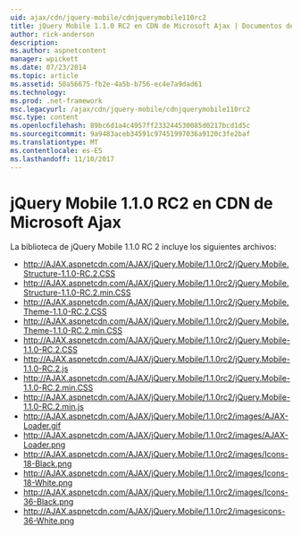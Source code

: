 ```yaml
---
uid: ajax/cdn/jquery-mobile/cdnjquerymobile110rc2
title: jQuery Mobile 1.1.0 RC2 en CDN de Microsoft Ajax | Documentos de Microsoft
author: rick-anderson
description: 
ms.author: aspnetcontent
manager: wpickett
ms.date: 07/23/2014
ms.topic: article
ms.assetid: 50a56675-fb2e-4a5b-b756-ec4e7a9dad61
ms.technology: 
ms.prod: .net-framework
msc.legacyurl: /ajax/cdn/jquery-mobile/cdnjquerymobile110rc2
msc.type: content
ms.openlocfilehash: 89bc6d1a4c4957ff233244530085d0217bcd1d5c
ms.sourcegitcommit: 9a9483aceb34591c97451997036a9120c3fe2baf
ms.translationtype: MT
ms.contentlocale: es-ES
ms.lasthandoff: 11/10/2017
---
```

<a name="jquery-mobile-110-rc2-on-the-microsoft-ajax-cdn"></a>jQuery Mobile 1.1.0 RC2 en CDN de Microsoft Ajax
====================
La biblioteca de jQuery Mobile 1.1.0 RC 2 incluye los siguientes archivos:

- http://AJAX.aspnetcdn.com/AJAX/jQuery.Mobile/1.1.0rc2/jQuery.Mobile.Structure-1.1.0-RC.2.CSS
- http://AJAX.aspnetcdn.com/AJAX/jQuery.Mobile/1.1.0rc2/jQuery.Mobile.Structure-1.1.0-RC.2.min.CSS
- http://AJAX.aspnetcdn.com/AJAX/jQuery.Mobile/1.1.0rc2/jQuery.Mobile.Theme-1.1.0-RC.2.CSS
- http://AJAX.aspnetcdn.com/AJAX/jQuery.Mobile/1.1.0rc2/jQuery.Mobile.Theme-1.1.0-RC.2.min.CSS
- http://AJAX.aspnetcdn.com/AJAX/jQuery.Mobile/1.1.0rc2/jQuery.Mobile-1.1.0-RC.2.CSS
- http://AJAX.aspnetcdn.com/AJAX/jQuery.Mobile/1.1.0rc2/jQuery.Mobile-1.1.0-RC.2.js
- http://AJAX.aspnetcdn.com/AJAX/jQuery.Mobile/1.1.0rc2/jQuery.Mobile-1.1.0-RC.2.min.CSS
- http://AJAX.aspnetcdn.com/AJAX/jQuery.Mobile/1.1.0rc2/jQuery.Mobile-1.1.0-RC.2.min.js
- http://AJAX.aspnetcdn.com/AJAX/jQuery.Mobile/1.1.0rc2/images/AJAX-Loader.gif
- http://AJAX.aspnetcdn.com/AJAX/jQuery.Mobile/1.1.0rc2/images/AJAX-Loader.png
- http://AJAX.aspnetcdn.com/AJAX/jQuery.Mobile/1.1.0rc2/images/Icons-18-Black.png
- http://AJAX.aspnetcdn.com/AJAX/jQuery.Mobile/1.1.0rc2/images/Icons-18-White.png
- http://AJAX.aspnetcdn.com/AJAX/jQuery.Mobile/1.1.0rc2/images/Icons-36-Black.png
- http://AJAX.aspnetcdn.com/AJAX/jQuery.Mobile/1.1.0rc2/imagesicons-36-White.png

